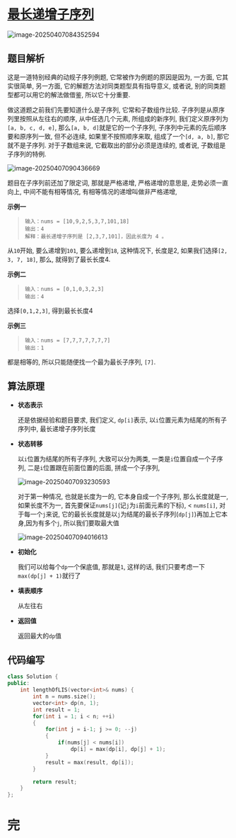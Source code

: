 # [最长递增子序列](https://leetcode.cn/problems/longest-increasing-subsequence)

![image-20250407084352594](https://md-wind.oss-cn-nanjing.aliyuncs.com/md/20250407084352733.png)

## 题目解析

这是一道特别经典的动规子序列例题, 它常被作为例题的原因是因为, 一方面, 它其实很简单, 另一方面, 它的解题方法对同类题型具有指导意义, 或者说, 别的同类题型都可以用它的解法做借鉴, 所以它十分重要.

做这道题之前我们先要知道什么是子序列, 它常和子数组作比较. 子序列是从原序列里按照从左往右的顺序, 从中任选几个元素, 所组成的新序列, 我们定义原序列为`[a, b, c, d, e]`, 那么`[a, b, d]`就是它的一个子序列, 子序列中元素的先后顺序要和原序列一致, 但不必连续, 如果里不按照顺序来取, 组成了一个`[d, a, b]`, 那它就不是子序列.  对于子数组来说, 它截取出的部分必须是连续的, 或者说, 子数组是子序列的特例.

![image-20250407090436669](https://md-wind.oss-cn-nanjing.aliyuncs.com/md/20250407090436725.png)

题目在子序列前还加了限定词, 那就是严格递增, 严格递增的意思是, 走势必须一直向上, 中间不能有相等情况, 有相等情况的递增叫做非严格递增, 

**示例一**

>```
>输入：nums = [10,9,2,5,3,7,101,18]
>输出：4
>解释：最长递增子序列是 [2,3,7,101]，因此长度为 4 。
>```

从`10`开始, 要么递增到`101`, 要么递增到`18`,  这种情况下, 长度是2,      如果我们选择`[2, 3, 7, 18]`, 那么, 就得到了最长长度4.

**示例二**

>```
>输入：nums = [0,1,0,3,2,3]
>输出：4
>```

选择`[0,1,2,3]`, 得到最长长度4

**示例三**

>```
>输入：nums = [7,7,7,7,7,7,7]
>输出：1
>```

都是相等的, 所以只能随便找一个最为最长子序列, `[7]`.

## 算法原理

- **状态表示**

  还是依据经验和题目要求, 我们定义, `dp[i]`表示, 以`i`位置元素为结尾的所有子序列中, 最长递增子序列长度

- **状态转移**

  以`i`位置为结尾的所有子序列, 大致可以分为两类, 一类是`i`位置自成一个子序列, 二是`i`位置跟在前面位置的后面, 拼成一个子序列, 

  ![image-20250407093230593](https://md-wind.oss-cn-nanjing.aliyuncs.com/md/20250407093230656.png)

  对于第一种情况, 也就是长度为一的, 它本身自成一个子序列, 那么长度就是一,             如果长度不为一, 首先要保证`nums[j]`(记`j`为`i`前面元素的下标), < `nums[i]`,  对于每一个`j`来说, 它的最长长度就是以`j`为结尾的最长子序列(`dp[j]`)再加上它本身,因为有多个`j`, 所以我们要取最大值

  ![image-20250407094016613](https://md-wind.oss-cn-nanjing.aliyuncs.com/md/20250407094016658.png)

- **初始化**

  我们可以给每个`dp`一个保底值, 那就是`1`, 这样的话, 我们只要考虑一下`max(dp[j] + 1)`就行了

- **填表顺序**

  从左往右

- **返回值**

  返回最大的`dp`值

## 代码编写

```cpp
class Solution {
public:
    int lengthOfLIS(vector<int>& nums) {
        int n = nums.size();
        vector<int> dp(n, 1);
        int result = 1;
        for(int i = 1; i < n; ++i)
        {
            for(int j = i-1; j >= 0; --j)
            {
                if(nums[j] < nums[i])
                    dp[i] = max(dp[i], dp[j] + 1);
            }
            result = max(result, dp[i]);
        }

        return result;
    }
};
```

# 完